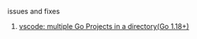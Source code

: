 issues and fixes

1. [vscode: multiple Go Projects in a directory(Go 1.18+)](https://dev.to/chandramarch18/vscode-multiple-go-projects-in-a-directorygo-118-3l7i)
